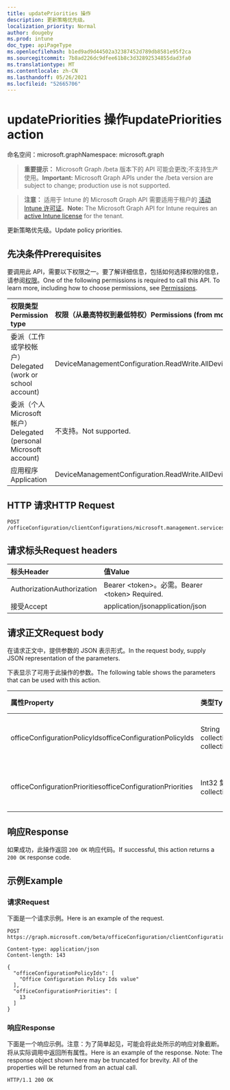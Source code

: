 ```yaml
---
title: updatePriorities 操作
description: 更新策略优先级。
localization_priority: Normal
author: dougeby
ms.prod: intune
doc_type: apiPageType
ms.openlocfilehash: b1ed9ad9d44502a32387452d789db8581e95f2ca
ms.sourcegitcommit: 7b8ad226dc9dfee61b8c3d32892534855dad3fa0
ms.translationtype: MT
ms.contentlocale: zh-CN
ms.lasthandoff: 05/26/2021
ms.locfileid: "52665706"
---
```

# <a name="updatepriorities-action"></a><span data-ttu-id="ece9b-103">updatePriorities 操作</span><span class="sxs-lookup"><span data-stu-id="ece9b-103">updatePriorities action</span></span>

<span data-ttu-id="ece9b-104">命名空间：microsoft.graph</span><span class="sxs-lookup"><span data-stu-id="ece9b-104">Namespace: microsoft.graph</span></span>

> <span data-ttu-id="ece9b-105">**重要提示：** Microsoft Graph /beta 版本下的 API 可能会更改;不支持生产使用。</span><span class="sxs-lookup"><span data-stu-id="ece9b-105">**Important:** Microsoft Graph APIs under the /beta version are subject to change; production use is not supported.</span></span>

> <span data-ttu-id="ece9b-106">**注意：** 适用于 Intune 的 Microsoft Graph API 需要适用于租户的 [活动 Intune 许可证](https://go.microsoft.com/fwlink/?linkid=839381)。</span><span class="sxs-lookup"><span data-stu-id="ece9b-106">**Note:** The Microsoft Graph API for Intune requires an [active Intune license](https://go.microsoft.com/fwlink/?linkid=839381) for the tenant.</span></span>

<span data-ttu-id="ece9b-107">更新策略优先级。</span><span class="sxs-lookup"><span data-stu-id="ece9b-107">Update policy priorities.</span></span>

## <a name="prerequisites"></a><span data-ttu-id="ece9b-108">先决条件</span><span class="sxs-lookup"><span data-stu-id="ece9b-108">Prerequisites</span></span>
<span data-ttu-id="ece9b-p101">要调用此 API，需要以下权限之一。要了解详细信息，包括如何选择权限的信息，请参阅[权限](/graph/permissions-reference)。</span><span class="sxs-lookup"><span data-stu-id="ece9b-p101">One of the following permissions is required to call this API. To learn more, including how to choose permissions, see [Permissions](/graph/permissions-reference).</span></span>

|<span data-ttu-id="ece9b-111">权限类型</span><span class="sxs-lookup"><span data-stu-id="ece9b-111">Permission type</span></span>|<span data-ttu-id="ece9b-112">权限（从最高特权到最低特权）</span><span class="sxs-lookup"><span data-stu-id="ece9b-112">Permissions (from most to least privileged)</span></span>|
|:---|:---|
|<span data-ttu-id="ece9b-113">委派（工作或学校帐户）</span><span class="sxs-lookup"><span data-stu-id="ece9b-113">Delegated (work or school account)</span></span>|<span data-ttu-id="ece9b-114">DeviceManagementConfiguration.ReadWrite.All</span><span class="sxs-lookup"><span data-stu-id="ece9b-114">DeviceManagementConfiguration.ReadWrite.All</span></span>|
|<span data-ttu-id="ece9b-115">委派（个人 Microsoft 帐户）</span><span class="sxs-lookup"><span data-stu-id="ece9b-115">Delegated (personal Microsoft account)</span></span>|<span data-ttu-id="ece9b-116">不支持。</span><span class="sxs-lookup"><span data-stu-id="ece9b-116">Not supported.</span></span>|
|<span data-ttu-id="ece9b-117">应用程序</span><span class="sxs-lookup"><span data-stu-id="ece9b-117">Application</span></span>|<span data-ttu-id="ece9b-118">DeviceManagementConfiguration.ReadWrite.All</span><span class="sxs-lookup"><span data-stu-id="ece9b-118">DeviceManagementConfiguration.ReadWrite.All</span></span>|

## <a name="http-request"></a><span data-ttu-id="ece9b-119">HTTP 请求</span><span class="sxs-lookup"><span data-stu-id="ece9b-119">HTTP Request</span></span>
<!-- {
  "blockType": "ignored"
}
-->
``` http
POST /officeConfiguration/clientConfigurations/microsoft.management.services.api.updatePriorities
```

## <a name="request-headers"></a><span data-ttu-id="ece9b-120">请求标头</span><span class="sxs-lookup"><span data-stu-id="ece9b-120">Request headers</span></span>
|<span data-ttu-id="ece9b-121">标头</span><span class="sxs-lookup"><span data-stu-id="ece9b-121">Header</span></span>|<span data-ttu-id="ece9b-122">值</span><span class="sxs-lookup"><span data-stu-id="ece9b-122">Value</span></span>|
|:---|:---|
|<span data-ttu-id="ece9b-123">Authorization</span><span class="sxs-lookup"><span data-stu-id="ece9b-123">Authorization</span></span>|<span data-ttu-id="ece9b-124">Bearer &lt;token&gt;。必需。</span><span class="sxs-lookup"><span data-stu-id="ece9b-124">Bearer &lt;token&gt; Required.</span></span>|
|<span data-ttu-id="ece9b-125">接受</span><span class="sxs-lookup"><span data-stu-id="ece9b-125">Accept</span></span>|<span data-ttu-id="ece9b-126">application/json</span><span class="sxs-lookup"><span data-stu-id="ece9b-126">application/json</span></span>|

## <a name="request-body"></a><span data-ttu-id="ece9b-127">请求正文</span><span class="sxs-lookup"><span data-stu-id="ece9b-127">Request body</span></span>
<span data-ttu-id="ece9b-128">在请求正文中，提供参数的 JSON 表示形式。</span><span class="sxs-lookup"><span data-stu-id="ece9b-128">In the request body, supply JSON representation of the parameters.</span></span>

<span data-ttu-id="ece9b-129">下表显示了可用于此操作的参数。</span><span class="sxs-lookup"><span data-stu-id="ece9b-129">The following table shows the parameters that can be used with this action.</span></span>

|<span data-ttu-id="ece9b-130">属性</span><span class="sxs-lookup"><span data-stu-id="ece9b-130">Property</span></span>|<span data-ttu-id="ece9b-131">类型</span><span class="sxs-lookup"><span data-stu-id="ece9b-131">Type</span></span>|<span data-ttu-id="ece9b-132">说明</span><span class="sxs-lookup"><span data-stu-id="ece9b-132">Description</span></span>|
|:---|:---|:---|
|<span data-ttu-id="ece9b-133">officeConfigurationPolicyIds</span><span class="sxs-lookup"><span data-stu-id="ece9b-133">officeConfigurationPolicyIds</span></span>|<span data-ttu-id="ece9b-134">String collection</span><span class="sxs-lookup"><span data-stu-id="ece9b-134">String collection</span></span>|<span data-ttu-id="ece9b-135">Office 配置策略 ID 列表</span><span class="sxs-lookup"><span data-stu-id="ece9b-135">List of office configuration policy ids</span></span>|
|<span data-ttu-id="ece9b-136">officeConfigurationPriorities</span><span class="sxs-lookup"><span data-stu-id="ece9b-136">officeConfigurationPriorities</span></span>|<span data-ttu-id="ece9b-137">Int32 集合</span><span class="sxs-lookup"><span data-stu-id="ece9b-137">Int32 collection</span></span>|<span data-ttu-id="ece9b-138">Office 配置优先级列表</span><span class="sxs-lookup"><span data-stu-id="ece9b-138">List of office configuration priorities</span></span>|



## <a name="response"></a><span data-ttu-id="ece9b-139">响应</span><span class="sxs-lookup"><span data-stu-id="ece9b-139">Response</span></span>
<span data-ttu-id="ece9b-140">如果成功，此操作返回 `200 OK` 响应代码。</span><span class="sxs-lookup"><span data-stu-id="ece9b-140">If successful, this action returns a `200 OK` response code.</span></span>

## <a name="example"></a><span data-ttu-id="ece9b-141">示例</span><span class="sxs-lookup"><span data-stu-id="ece9b-141">Example</span></span>

### <a name="request"></a><span data-ttu-id="ece9b-142">请求</span><span class="sxs-lookup"><span data-stu-id="ece9b-142">Request</span></span>
<span data-ttu-id="ece9b-143">下面是一个请求示例。</span><span class="sxs-lookup"><span data-stu-id="ece9b-143">Here is an example of the request.</span></span>
``` http
POST https://graph.microsoft.com/beta/officeConfiguration/clientConfigurations/microsoft.management.services.api.updatePriorities

Content-type: application/json
Content-length: 143

{
  "officeConfigurationPolicyIds": [
    "Office Configuration Policy Ids value"
  ],
  "officeConfigurationPriorities": [
    13
  ]
}
```

### <a name="response"></a><span data-ttu-id="ece9b-144">响应</span><span class="sxs-lookup"><span data-stu-id="ece9b-144">Response</span></span>
<span data-ttu-id="ece9b-p102">下面是一个响应示例。注意：为了简单起见，可能会将此处所示的响应对象截断。将从实际调用中返回所有属性。</span><span class="sxs-lookup"><span data-stu-id="ece9b-p102">Here is an example of the response. Note: The response object shown here may be truncated for brevity. All of the properties will be returned from an actual call.</span></span>
``` http
HTTP/1.1 200 OK
```




